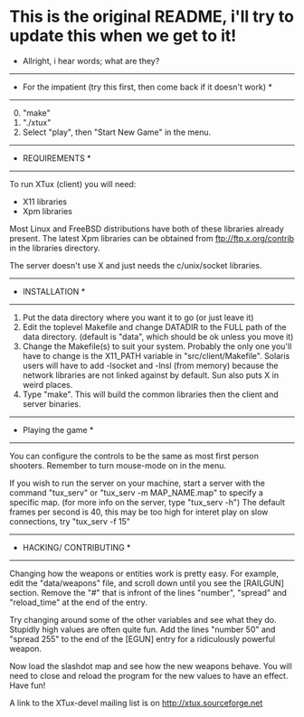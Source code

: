 # This is the original README, i'll try to update this when we get to it!
- Allright, i hear words; what are they?

**************************************************************************
* For the impatient (try this first, then come back if it doesn't work)  *
**************************************************************************
0. "make"
1. "./xtux"
2. Select "play", then "Start New Game" in the menu.

****************
* REQUIREMENTS *
****************
To run XTux (client) you will need:

* X11 libraries
* Xpm libraries

Most Linux and FreeBSD distributions have both of these libraries already
present. The latest Xpm libraries can be obtained from ftp://ftp.x.org/contrib
in the libraries directory.

The server doesn't use X and just needs the c/unix/socket libraries.

****************
* INSTALLATION *
****************

1. Put the data directory where you want it to go (or just leave it)
2. Edit the toplevel Makefile and change DATADIR to the FULL path of the
   data directory. (default is "data", which should be ok unless you move it)
3. Change the Makefile(s) to suit your system. Probably the only one you'll
   have to change is the X11_PATH variable in "src/client/Makefile". Solaris
   users will have to add -lsocket and -lnsl (from memory) because the network
   libraries are not linked against by default. Sun also puts X in weird places.
4. Type "make". This will build the common libraries then the client and server
   binaries.

********************
* Playing the game *
********************

You can configure the controls to be the same as most first person shooters.
Remember to turn mouse-mode on in the menu.

If you wish to run the server on your machine, start a server with the
command "tux_serv" or "tux_serv -m MAP_NAME.map" to specify a specific map.
(for more info on the server, type "tux_serv -h")
The default frames per second is 40, this may be too high for interet play
on slow connections, try "tux_serv -f 15"

*************************
* HACKING/ CONTRIBUTING *
*************************

Changing how the weapons or entities work is pretty easy. For example, edit
the "data/weapons" file, and scroll down until you see the [RAILGUN] section.
Remove the "#" that is infront of the lines "number", "spread" and "reload_time"
at the end of the entry.

Try changing around some of the other variables and see what they do.
Stupidly high values are often quite fun. Add the lines "number 50" and
"spread 255" to the end of the [EGUN] entry for a ridiculously powerful weapon.

Now load the slashdot map and see how the new weapons behave.
You will need to close and reload the program for the new values to have an
effect. Have fun!

A link to the XTux-devel mailing list is on http://xtux.sourceforge.net

